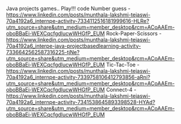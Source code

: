 Java projects games..
Play!!! code 
Number guess - https://www.linkedin.com/posts/munthala-lakshmi-tejaswi-70a4192a6_internpe-activity-7334112516181999616-HLRe?utm_source=share&utm_medium=member_desktop&rcm=ACoAAEm-oboBBaEi-WEXCqcfgdIucwWHGfP_EUM
Rock-Paper-Scissors - https://www.linkedin.com/posts/munthala-lakshmi-tejaswi-70a4192a6_interpe-java-projectbasedlearning-activity-7336642562587316225-tjNe?utm_source=share&utm_medium=member_desktop&rcm=ACoAAEm-oboBBaEi-WEXCqcfgdIucwWHGfP_EUM
Tic-Tac-Toe   -https://www.linkedin.com/posts/munthala-lakshmi-tejaswi-70a4192a6_internpe-activity-7339758106412793856-aRni?utm_source=share&utm_medium=member_desktop&rcm=ACoAAEm-oboBBaEi-WEXCqcfgdIucwWHGfP_EUM
Connect-4    -https://www.linkedin.com/posts/munthala-lakshmi-tejaswi-70a4192a6_internpe-activity-7341538645893398528-HYAd?utm_source=share&utm_medium=member_desktop&rcm=ACoAAEm-oboBBaEi-WEXCqcfgdIucwWHGfP_EUM
